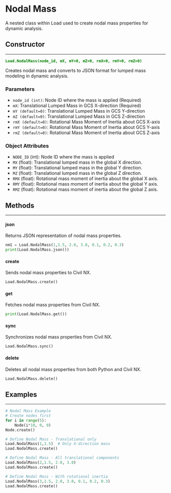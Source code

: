 # Nodal Mass

A nested class within Load used to create nodal mass properties for dynamic analysis.

## Constructor
---
**<font color="green">`Load.NodalMass(node_id, mX, mY=0, mZ=0, rmX=0, rmY=0, rmZ=0)`</font>**

Creates nodal mass and converts to JSON format for lumped mass modeling in dynamic analysis.

### Parameters
* `node_id (int)`: Node ID where the mass is applied (Required)
* `mX`: Translational Lumped Mass in GCS X-direction (Required)
* `mY (default=0)`: Translational Lumped Mass in GCS Y-direction
* `mZ (default=0)`: Translational Lumped Mass in GCS Z-direction
* `rmX (default=0)`: Rotational Mass Moment of Inertia about GCS X-axis
* `rmY (default=0)`: Rotational Mass Moment of Inertia about GCS Y-axis
* `rmZ (default=0)`: Rotational Mass Moment of Inertia about GCS Z-axis

### Object Attributes
* `NODE_ID` (int): Node ID where the mass is applied
* `MX` (float): Translational lumped mass in the global X direction.
* `MY` (float): Translational lumped mass in the global Y direction.
* `MZ` (float): Translational lumped mass in the global Z direction.
* `RMX` (float): Rotational mass moment of inertia about the global X axis.
* `RMY` (float): Rotational mass moment of inertia about the global Y axis.
* `RMZ` (float): Rotational mass moment of inertia about the global Z axis.

## Methods
---
#### json
Returns JSON representation of nodal mass properties.

```py
nm1 = Load.NodalMass(1,1.5, 2.0, 3.0, 0.1, 0.2, 0.3)
print(Load.NodalMass.json())
```

#### create
Sends nodal mass properties to Civil NX.

```py
Load.NodalMass.create()
```

#### get
Fetches nodal mass properties from Civil NX.

```py
print(Load.NodalMass.get())
```

#### sync
Synchronizes nodal mass properties from Civil NX.

```py
Load.NodalMass.sync()
```

#### delete
Deletes all nodal mass properties from both Python and Civil NX.

```py
Load.NodalMass.delete()
```

## Examples
---
```py
# Nodal Mass Example
# Create nodes first
for i in range(5):
    Node(i*10, 0, 0)
Node.create()

# Define Nodal Mass - Translational only
Load.NodalMass(1,1.5)  # Only X-direction mass
Load.NodalMass.create()

# Define Nodal Mass - All translational components
Load.NodalMass(2,1.5, 2.0, 3.0)
Load.NodalMass.create()

# Define Nodal Mass - With rotational inertia
Load.NodalMass(3,1.5, 2.0, 3.0, 0.1, 0.2, 0.3)
Load.NodalMass.create()

```